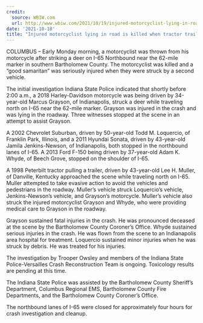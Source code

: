 ```yaml
---
credit:
  source: WBIW.com
  url: http://www.wbiw.com/2021/10/19/injured-motorcyclist-lying-in-road-is-killed-when-tractor-trailer-causes-second-crash-and-hits-injured-motocyclist/
date: '2021-10-18'
title: "Injured motorcyclist lying in road is killed when tractor trailer causes second crash and hits injured motocyclist"
---
```

COLUMBUS – Early Monday morning, a motorcyclist was thrown from his motorcycle after striking a deer on I-65 Northbound near the 62-mile marker in southern Bartholomew County.  The motorcyclist was killed and a “good samaritan” was seriously injured when they were struck by a second vehicle.

The initial investigation Indiana State Police indicated that shortly before 2:00 a.m., a 2018 Harley-Davidson motorcycle was being driven by 34-year-old Marcus Grayson, of Indianapolis, struck a deer while traveling north on I-65 near the 62-mile marker.  Grayson was injured in the crash and was lying in the roadway.  Three witnesses stopped at the scene in an attempt to assist Grayson.

A 2002 Chevrolet Suburban, driven by 50-year-old Todd M. Loquercio, of Franklin Park, Illinois, and a 2011 Hyundai Sonata, driven by 43-year-old Jamila Jenkins-Newson, of Indianapolis, both stopped in the northbound lanes of I-65. A 2013 Ford F-150 being driven by 37-year-old Adam K. Whyde, of Beech Grove, stopped on the shoulder of I-65.

A 1998 Peterbilt tractor pulling a trailer, driven by 43-year-old Lee H. Muller, of Danville, Kentucky approached the scene while traveling north on I-65.  Muller attempted to take evasive action to avoid the vehicles and pedestrians in the roadway.  Muller’s vehicle struck Loquercio’s vehicle, Jenkins-Newson’s vehicle, and Grayson’s motorcycle.  Muller’s vehicle also struck the injured motorcyclist Grayson and Whyde, who were providing medical care to Grayson in the roadway.

Grayson sustained fatal injuries in the crash.  He was pronounced deceased at the scene by the Bartholomew County Coroner’s Office.  Whyde sustained serious injuries in the crash.  He was flown from the scene to an Indianapolis area hospital for treatment.  Loquercio sustained minor injuries when he was struck by debris.  He was treated for his injuries.

The investigation by Trooper Owsley and members of the Indiana State Police-Versailles Crash Reconstruction Team is ongoing.  Toxicology results are pending at this time.

The Indiana State Police was assisted by the Bartholomew County Sheriff’s Department, Columbus Regional EMS, Bartholomew County Fire Departments, and the Bartholomew County Coroner’s Office.

The northbound lanes of I-65 were closed for approximately four hours for crash investigation and cleanup.

